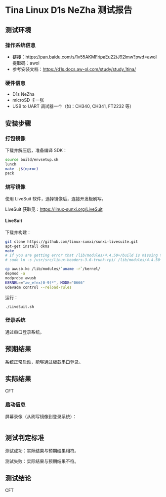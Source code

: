 # Tina Linux D1s NeZha 测试报告

## 测试环境

### 操作系统信息

- 链接：https://pan.baidu.com/s/1v55AKMFripaEu22tJ92lmw?pwd=awol 提取码：awol
- 参考安装文档：https://d1s.docs.aw-ol.com/study/study_1tina/

### 硬件信息

- D1s NeZha
- microSD 卡一张
- USB to UART 调试器一个（如：CH340, CH341, FT2232 等）

## 安装步骤

### 打包镜像

下载并解压后，准备编译 SDK：
```bash
source build/envsetup.sh
lunch
make -j$(nproc)
pack
```

### 烧写镜像

使用 LiveSuit 软件，选择镜像后，连接开发板刷写。

LiveSuit 获取见：https://linux-sunxi.org/LiveSuit

#### LiveSuit

下载并构建：
```bash
git clone https://github.com/linux-sunxi/sunxi-livesuite.git
apt-get install dkms
make
# If you are getting error that /lib/modules/4.4.50+/build is missing try adding symlink to the /usr/src/linux-headers-XXX, for example:
# sudo ln -s /usr/src/linux-headers-3.6-trunk-rpi/ /lib/modules/4.4.50+/build

cp awusb.ko /lib/modules/`uname -r`/kernel/
depmod -a
modprobe awusb
KERNEL=="aw_efex[0-9]*", MODE="0666"
udevadm control --reload-rules
```

运行：
```bash
./LiveSuit.sh
```

### 登录系统

通过串口登录系统。

## 预期结果

系统正常启动，能够通过板载串口登录。

## 实际结果

CFT

### 启动信息


屏幕录像（从刷写镜像到登录系统）：

```log
```


## 测试判定标准

测试成功：实际结果与预期结果相符。

测试失败：实际结果与预期结果不符。

## 测试结论

CFT